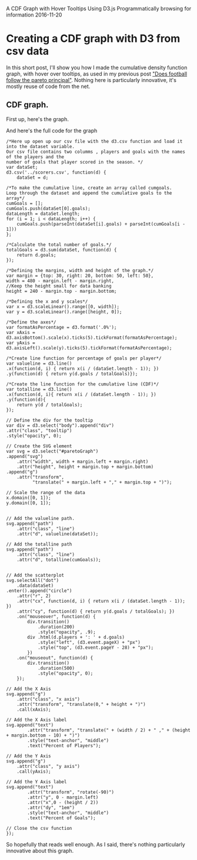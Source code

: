 A CDF Graph with Hover Tooltips Using D3.js
Programmatically browsing for information
2016-11-20
# Creating a CDF graph with D3 from csv data

In this short post, I'll show you how I made the cumulative density function graph, with hover over tooltips, as used in my previous post ["Does football follow the pareto principal"](/does-football-follow-pareto). Nothing here is particularly innovative, it's mostly reuse of code from the net.

## CDF graph.

First up, here's the graph.

<div id="paretoGraph"></div>

And here's the full code for the graph

	/*Here up open up our csv file with the d3.csv function and load it into the dataset variable.
	Our csv file contains two columms , players and goals with the names of the players and the
	number of goals that player scored in the season. */
	var dataSet;
	d3.csv('../scorers.csv', function(d) {
		dataSet = d;

	/*To make the cumulative line, create an array called cumgoals.
	Loop through the dataset and append the cumulative goals to the array*/
	cumGoals = [];
	cumGoals.push(dataSet[0].goals);
	dataLength = dataSet.length;
	for (i = 1; i < dataLength; i++) {
		cumGoals.push(parseInt(dataSet[i].goals) + parseInt(cumGoals[i - 1]))
	};

	/*Calculate the total number of goals.*/
	totalGoals = d3.sum(dataSet, function(d) {
		return d.goals;
	});

	/*Defining the margins, width and height of the graph.*/
	var margin = {top: 30, right: 20, bottom: 50, left: 50},
	width = 480 - margin.left - margin.right,
	//Keep the height small for data banking
	height = 240 - margin.top - margin.bottom;

	/*Defining the x and y scales*/
	var x = d3.scaleLinear().range([0, width]);
	var y = d3.scaleLinear().range([height, 0]);

	/*Define the axes*/
	var formatAsPercentage = d3.format('.0%');
	var xAxis = d3.axisBottom().scale(x).ticks(5).tickFormat(formatAsPercentage);
	var yAxis = d3.axisLeft().scale(y).ticks(5).tickFormat(formatAsPercentage);

	/*Create line function for percentage of goals per player*/
	var valueline = d3.line()
	.x(function(d, i) { return x(i / (dataSet.length - 1)); })
	.y(function(d) { return y(d.goals / totalGoals)});

	/*Create the line function for the cumulative line (CDF)*/
	var totalline = d3.line()
	.x(function(d, i){ return x(i / (dataSet.length - 1)); })
	.y(function(d){
		return y(d / totalGoals);
	});

	// Define the div for the tooltip
	var div = d3.select("body").append("div")	
	.attr("class", "tooltip")				
	.style("opacity", 0);

	// Create the SVG element
	var svg = d3.select("#paretoGraph")
	.append("svg")
	    .attr("width", width + margin.left + margin.right)
	    .attr("height", height + margin.top + margin.bottom)
	.append("g")
	    .attr("transform", 
	          "translate(" + margin.left + "," + margin.top + ")");

	// Scale the range of the data
	x.domain([0, 1]);
	y.domain([0, 1]);


	// Add the valueline path.
	svg.append("path")
	    .attr("class", "line")
	    .attr("d", valueline(dataSet));

	// Add the totalline path
	svg.append("path")
	    .attr("class", "line")
	    .attr("d", totalline(cumGoals));


	// Add the scatterplot
	svg.selectAll("dot")	
	    .data(dataSet)			
	.enter().append("circle")								
	    .attr("r", 2)		
	    .attr("cx", function(d, i) { return x(i / (dataSet.length - 1)); })		 
	    .attr("cy", function(d) { return y(d.goals / totalGoals); })
	    .on("mouseover", function(d) {		
	        div.transition()		
	            .duration(200)		
	            .style("opacity", .9);		
	        div	.html(d.players + ': ' + d.goals)	
	            .style("left", (d3.event.pageX) + "px")		
	            .style("top", (d3.event.pageY - 28) + "px");	
	        })					
	    .on("mouseout", function(d) {		
	        div.transition()		
	            .duration(500)		
	            .style("opacity", 0);	
	    });

	// Add the X Axis
	svg.append("g")
	    .attr("class", "x axis")
	    .attr("transform", "translate(0," + height + ")")
	    .call(xAxis);

	// Add the X Axis label
	svg.append("text")
	        .attr("transform", "translate(" + (width / 2) + " ," + (height + margin.bottom - 10) + ")")
	        .style("text-anchor", "middle")
	        .text("Percent of Players");

	// Add the Y Axis
	svg.append("g")
	    .attr("class", "y axis")
	    .call(yAxis);

	// Add the Y Axis label
	svg.append("text")
	        .attr("transform", "rotate(-90)")
	        .attr("y", 0 - margin.left)
	        .attr("x",0 - (height / 2))
	        .attr("dy", "1em")
	        .style("text-anchor", "middle")
	        .text("Percent of Goals");

	// Close the csv function
	});

So hopefully that reads well enough. As I said, there's nothing particularly innovative about this graph. 


<script src="https://d3js.org/d3.v4.min.js"></script>
<script src="/paretoscorers.js"></script>